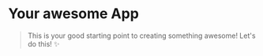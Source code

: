 # Your awesome App

> This is your good starting point to creating something awesome! Let's do this! ✨
